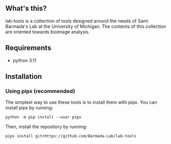 ## What's this?

lab-tools is a collection of tools designed around the needs of Sami Barmada's Lab at the University of Michigan. The contents of this collection are oriented towards bioimage analysis.

## Requirements

  - python 3.11

## Installation

### Using pipx (recommended)

The simplest way to use these tools is to install them with pipx. You can install pipx by running:

    python -m pip install --user pipx

Then, install the repository by running:

    pipx install git+https://github.com/Barmada-Lab/lab-tools
